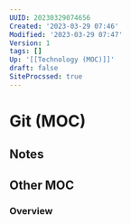 ```yaml
---
UUID: 20230329074656
Created: '2023-03-29 07:46'
Modified: '2023-03-29 07:47'
Version: 1
tags: []
Up: '[[Technology (MOC)]]'
draft: false
SiteProcssed: true
---
```


# Git (MOC)

## Notes


## Other MOC


### Overview
